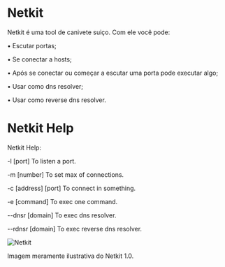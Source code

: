 # Netkit
Netkit é uma tool de canivete suiço. 
Com ele você pode:

• Escutar portas;

• Se conectar a hosts;

• Após se conectar ou começar a escutar uma porta pode executar algo;

• Usar como dns resolver;

• Usar como reverse dns resolver.

# Netkit Help


Netkit Help:

-l [port]            To listen a port.

-m [number]          To set max of connections.

-c [address] [port]  To connect in something.

-e [command]         To exec one command.

--dnsr [domain]      To exec dns resolver.

--rdnsr [domain]     To exec reverse dns resolver.

![Netkit](https://i.imgur.com/UWLFK2a_d.webp?maxwidth=640&shape=thumb&fidelity=medium)

Imagem meramente ilustrativa do Netkit 1.0.
